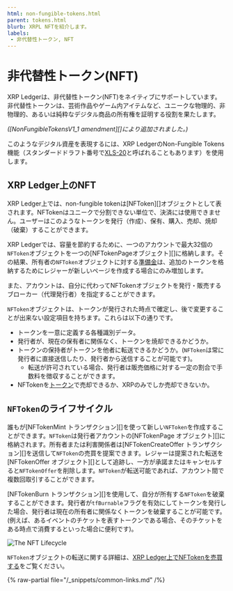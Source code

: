 ```yaml
---
html: non-fungible-tokens.html
parent: tokens.html
blurb: XRPL NFTを紹介します。
labels:
 - 非代替性トークン, NFT
---
```


# 非代替性トークン(NFT)

XRP Ledgerは、非代替性トークン(NFT)をネイティブにサポートしています。 非代替性トークンは、芸術作品やゲーム内アイテムなど、ユニークな物理的、非物理的、あるいは純粋なデジタル商品の所有権を証明する役割を果たします。

_([NonFungibleTokensV1_1 amendment][]により追加されました。)_

このようなデジタル資産を表現するには、XRP LedgerのNon-Fungible Tokens機能（スタンダードドラフト番号で[XLS-20](https://github.com/XRPLF/XRPL-Standards/discussions/46)と呼ばれることもあります）を使用します。

## XRP Ledger上のNFT

XRP Ledger上では、non-fungible tokenは[NFToken][]オブジェクトとして表されます。NFTokenはユニークで分割できない単位で、決済には使用できません。ユーザーはこのようなトークンを発行（作成）、保有、購入、売却、焼却（破棄）することができます。

XRP Ledgerでは、容量を節約するために、一つのアカウントで最大32個の`NFToken`オブジェクトを一つの[NFTokenPageオブジェクト][]に格納します。その結果、所有者の`NFToken`オブジェクトに対する[準備金](../../accounts/reserves.md)は、追加のトークンを格納するためにレジャーが新しいページを作成する場合にのみ増加します。

また、アカウントは、自分に代わってNFTokenオブジェクトを発行・販売するブローカー（代理発行者）を指定することができます。

`NFToken`オブジェクトは、トークンが発行された時点で確定し、後で変更することが出来ない設定項目を持ちます。これらは以下の通りです。

- トークンを一意に定義する各種識別データ。
- 発行者が、現在の保有者に関係なく、トークンを焼却できるかどうか。
- トークンの保持者がトークンを他者に転送できるかどうか。(`NFToken`は常に発行者に直接送信したり、発行者から送信することが可能です)。
    - 転送が許可されている場合、発行者は販売価格に対する一定の割合で手数料を徴収することができます。
- NFTokenを[トークン](../index.md)で売却できるか、XRPのみでしか売却できないか。

## `NFToken`のライフサイクル

誰もが[NFTokenMint トランザクション][]を使って新しい`NFToken`を作成することができます。`NFToken`は発行者アカウントの[NFTokenPage オブジェクト][]に格納されます。所有者または利害関係者は[NFTokenCreateOffer トランザクション][]を送信して`NFToken`の売買を提案できます。レジャーは提案された転送を[NFTokenOffer オブジェクト][]として追跡し、一方が承諾またはキャンセルすると`NFTokenOffer`を削除します。`NFToken`が転送可能であれば、アカウント間で複数回取引することができます。

[NFTokenBurn トランザクション][]を使用して、自分が所有する`NFToken`を破棄することができます。発行者が`tfBurnable`フラグを有効にしてトークンを発行した場合、発行者は現在の所有者に関係なくトークンを破棄することが可能です。(例えば、あるイベントのチケットを表すトークンである場合、そのチケットをある時点で消費するといった場合に便利です)。

![The NFT Lifecycle](/img/nft-lifecycle.png "NFT Lifecycle Image")

`NFToken`オブジェクトの転送に関する詳細は、[XRP Ledger上でNFTokenを売買する](trading.md)をご覧ください。

{% raw-partial file="/_snippets/common-links.md" /%}
